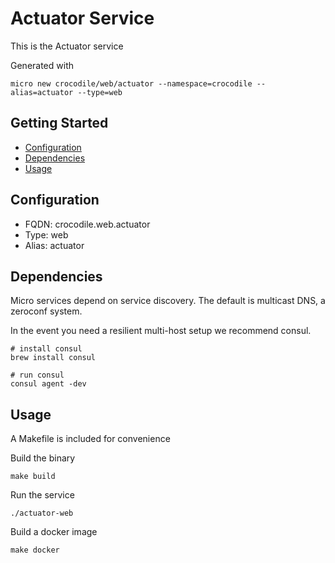 # Actuator Service

This is the Actuator service

Generated with

```
micro new crocodile/web/actuator --namespace=crocodile --alias=actuator --type=web
```

## Getting Started

- [Configuration](#configuration)
- [Dependencies](#dependencies)
- [Usage](#usage)

## Configuration

- FQDN: crocodile.web.actuator
- Type: web
- Alias: actuator

## Dependencies

Micro services depend on service discovery. The default is multicast DNS, a zeroconf system.

In the event you need a resilient multi-host setup we recommend consul.

```
# install consul
brew install consul

# run consul
consul agent -dev
```

## Usage

A Makefile is included for convenience

Build the binary

```
make build
```

Run the service
```
./actuator-web
```

Build a docker image
```
make docker
```
